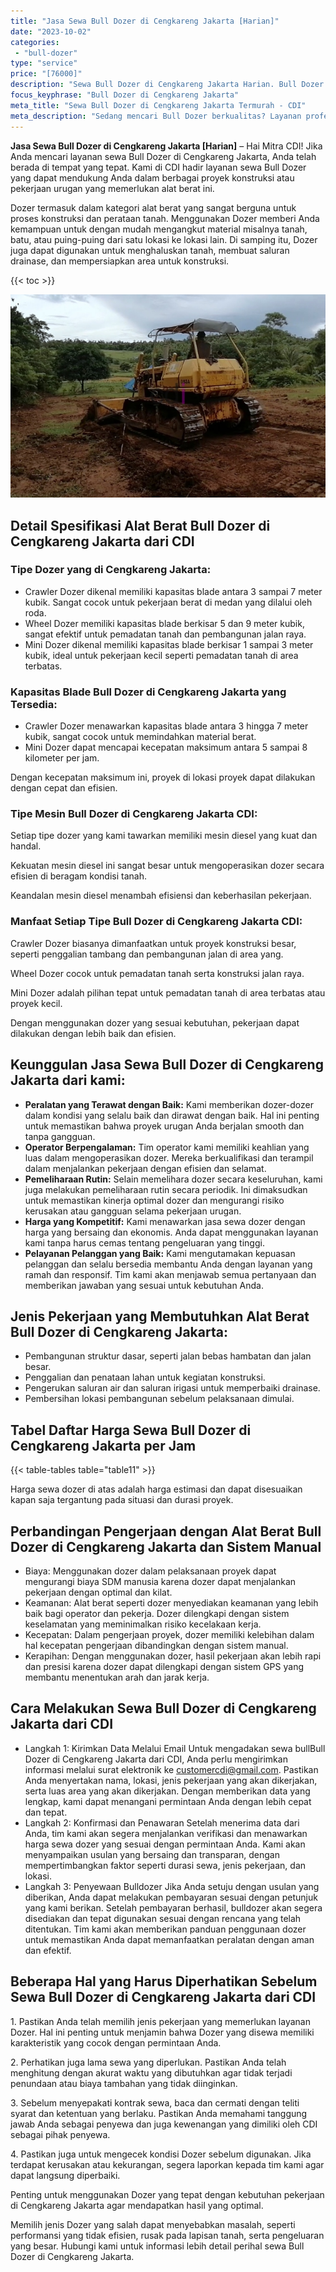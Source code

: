```yaml
---
title: "Jasa Sewa Bull Dozer di Cengkareng Jakarta [Harian]"
date: "2023-10-02"
categories:
 - "bull-dozer"
type: "service"
price: "[76000]"
description: "Sewa Bull Dozer di Cengkareng Jakarta Harian. Bull Dozer ini menjadi solusi utama dalam proyek pembangunan sebagai alat berat berkualitas tinggi dan produktif. Dapatkan informasi lengkap dengan menghubungi kami."
focus_keyphrase: "Bull Dozer di Cengkareng Jakarta"
meta_title: "Sewa Bull Dozer di Cengkareng Jakarta Termurah - CDI"
meta_description: "Sedang mencari Bull Dozer berkualitas? Layanan profesional kami siap melayani dengan penawaran terbaik. Segera hubungi kami."
---
```


**Jasa Sewa Bull Dozer di Cengkareng Jakarta [Harian]** – Hai Mitra CDI! Jika Anda mencari layanan sewa Bull Dozer di Cengkareng Jakarta, Anda telah berada di tempat yang tepat. Kami di CDI hadir layanan sewa Bull Dozer yang dapat mendukung Anda dalam berbagai proyek konstruksi atau pekerjaan urugan yang memerlukan alat berat ini.

Dozer termasuk dalam kategori alat berat yang sangat berguna untuk proses konstruksi dan perataan tanah. Menggunakan Dozer memberi Anda kemampuan untuk dengan mudah mengangkut material misalnya tanah, batu, atau puing-puing dari satu lokasi ke lokasi lain. Di samping itu, Dozer juga dapat digunakan untuk menghaluskan tanah, membuat saluran drainase, dan mempersiapkan area untuk konstruksi.

{{< toc >}}

![Jasa Sewa Bull Dozer di Cengkareng Jakarta [Harian]](/images/bull-dozer/bull-dozer-31.jpg)

## Detail Spesifikasi Alat Berat Bull Dozer di Cengkareng Jakarta dari CDI

### Tipe Dozer yang di Cengkareng Jakarta:

*   Crawler Dozer dikenal memiliki kapasitas blade antara 3 sampai 7 meter kubik. Sangat cocok untuk pekerjaan berat di medan yang dilalui oleh roda.
*   Wheel Dozer memiliki kapasitas blade berkisar 5 dan 9 meter kubik, sangat efektif untuk pemadatan tanah dan pembangunan jalan raya.
*   Mini Dozer dikenal memiliki kapasitas blade berkisar 1 sampai 3 meter kubik, ideal untuk pekerjaan kecil seperti pemadatan tanah di area terbatas.

### Kapasitas Blade Bull Dozer di Cengkareng Jakarta yang Tersedia:

*   Crawler Dozer menawarkan kapasitas blade antara 3 hingga 7 meter kubik, sangat cocok untuk memindahkan material berat.
*   Mini Dozer dapat mencapai kecepatan maksimum antara 5 sampai 8 kilometer per jam.

Dengan kecepatan maksimum ini, proyek di lokasi proyek dapat dilakukan dengan cepat dan efisien.

### Tipe Mesin Bull Dozer di Cengkareng Jakarta CDI:

Setiap tipe dozer yang kami tawarkan memiliki mesin diesel yang kuat dan handal.

Kekuatan mesin diesel ini sangat besar untuk mengoperasikan dozer secara efisien di beragam kondisi tanah.

Keandalan mesin diesel menambah efisiensi dan keberhasilan pekerjaan.

### Manfaat Setiap Tipe Bull Dozer di Cengkareng Jakarta CDI:

Crawler Dozer biasanya dimanfaatkan untuk proyek konstruksi besar, seperti penggalian tambang dan pembangunan jalan di area yang.

Wheel Dozer cocok untuk pemadatan tanah serta konstruksi jalan raya.

Mini Dozer adalah pilihan tepat untuk pemadatan tanah di area terbatas atau proyek kecil.

Dengan menggunakan dozer yang sesuai kebutuhan, pekerjaan dapat dilakukan dengan lebih baik dan efisien.

## Keunggulan Jasa Sewa Bull Dozer di Cengkareng Jakarta dari kami:

*   **Peralatan yang Terawat dengan Baik:** Kami memberikan dozer-dozer dalam kondisi yang selalu baik dan dirawat dengan baik. Hal ini penting untuk memastikan bahwa proyek urugan Anda berjalan smooth dan tanpa gangguan.
*   **Operator Berpengalaman:** Tim operator kami memiliki keahlian yang luas dalam mengoperasikan dozer. Mereka berkualifikasi dan terampil dalam menjalankan pekerjaan dengan efisien dan selamat.
*   **Pemeliharaan Rutin:** Selain memelihara dozer secara keseluruhan, kami juga melakukan pemeliharaan rutin secara periodik. Ini dimaksudkan untuk memastikan kinerja optimal dozer dan mengurangi risiko kerusakan atau gangguan selama pekerjaan urugan.
*   **Harga yang Kompetitif:** Kami menawarkan jasa sewa dozer dengan harga yang bersaing dan ekonomis. Anda dapat menggunakan layanan kami tanpa harus cemas tentang pengeluaran yang tinggi.
*   **Pelayanan Pelanggan yang Baik:** Kami mengutamakan kepuasan pelanggan dan selalu bersedia membantu Anda dengan layanan yang ramah dan responsif. Tim kami akan menjawab semua pertanyaan dan memberikan jawaban yang sesuai untuk kebutuhan Anda.

## Jenis Pekerjaan yang Membutuhkan Alat Berat Bull Dozer di Cengkareng Jakarta:

*   Pembangunan struktur dasar, seperti jalan bebas hambatan dan jalan besar.
*   Penggalian dan penataan lahan untuk kegiatan konstruksi.
*   Pengerukan saluran air dan saluran irigasi untuk memperbaiki drainase.
*   Pembersihan lokasi pembangunan sebelum pelaksanaan dimulai.

## Tabel Daftar Harga Sewa Bull Dozer di Cengkareng Jakarta per Jam

{{< table-tables table="table11" >}}

Harga sewa dozer di atas adalah harga estimasi dan dapat disesuaikan kapan saja tergantung pada situasi dan durasi proyek.

## Perbandingan Pengerjaan dengan Alat Berat Bull Dozer di Cengkareng Jakarta dan Sistem Manual

*   Biaya: Menggunakan dozer dalam pelaksanaan proyek dapat mengurangi biaya SDM manusia karena dozer dapat menjalankan pekerjaan dengan optimal dan kilat.
*   Keamanan: Alat berat seperti dozer menyediakan keamanan yang lebih baik bagi operator dan pekerja. Dozer dilengkapi dengan sistem keselamatan yang meminimalkan risiko kecelakaan kerja.
*   Kecepatan: Dalam pengerjaan proyek, dozer memiliki kelebihan dalam hal kecepatan pengerjaan dibandingkan dengan sistem manual.
*   Kerapihan: Dengan menggunakan dozer, hasil pekerjaan akan lebih rapi dan presisi karena dozer dapat dilengkapi dengan sistem GPS yang membantu menentukan arah dan jarak kerja.

## Cara Melakukan Sewa Bull Dozer di Cengkareng Jakarta dari CDI

*   Langkah 1: Kirimkan Data Melalui Email
Untuk mengadakan sewa bullBull Dozer di Cengkareng Jakarta dari CDI, Anda perlu mengirimkan informasi melalui surat elektronik ke customercdi@gmail.com. Pastikan Anda menyertakan nama, lokasi, jenis pekerjaan yang akan dikerjakan, serta luas area yang akan dikerjakan. Dengan memberikan data yang lengkap, kami dapat menangani permintaan Anda dengan lebih cepat dan tepat.
*   Langkah 2: Konfirmasi dan Penawaran
Setelah menerima data dari Anda, tim kami akan segera menjalankan verifikasi dan menawarkan harga sewa dozer yang sesuai dengan permintaan Anda. Kami akan menyampaikan usulan yang bersaing dan transparan, dengan mempertimbangkan faktor seperti durasi sewa, jenis pekerjaan, dan lokasi.
*   Langkah 3: Penyewaan Bulldozer
Jika Anda setuju dengan usulan yang diberikan, Anda dapat melakukan pembayaran sesuai dengan petunjuk yang kami berikan. Setelah pembayaran berhasil, bulldozer akan segera disediakan dan tepat digunakan sesuai dengan rencana yang telah ditentukan. Tim kami akan memberikan panduan penggunaan dozer untuk memastikan Anda dapat memanfaatkan peralatan dengan aman dan efektif.

## Beberapa Hal yang Harus Diperhatikan Sebelum Sewa Bull Dozer di Cengkareng Jakarta dari CDI

1\.  Pastikan Anda telah memilih jenis pekerjaan yang memerlukan layanan Dozer. Hal ini penting untuk menjamin bahwa Dozer yang disewa memiliki karakteristik yang cocok dengan permintaan Anda.

2\.  Perhatikan juga lama sewa yang diperlukan. Pastikan Anda telah menghitung dengan akurat waktu yang dibutuhkan agar tidak terjadi penundaan atau biaya tambahan yang tidak diinginkan.

3\.  Sebelum menyepakati kontrak sewa, baca dan cermati dengan teliti syarat dan ketentuan yang berlaku. Pastikan Anda memahami tanggung jawab Anda sebagai penyewa dan juga kewenangan yang dimiliki oleh CDI sebagai pihak penyewa.

4\.  Pastikan juga untuk mengecek kondisi Dozer sebelum digunakan. Jika terdapat kerusakan atau kekurangan, segera laporkan kepada tim kami agar dapat langsung diperbaiki.

Penting untuk menggunakan Dozer yang tepat dengan kebutuhan pekerjaan di Cengkareng Jakarta agar mendapatkan hasil yang optimal.

Memilih jenis Dozer yang salah dapat menyebabkan masalah, seperti performansi yang tidak efisien, rusak pada lapisan tanah, serta pengeluaran yang besar. Hubungi kami untuk informasi lebih detail perihal sewa Bull Dozer di Cengkareng Jakarta.